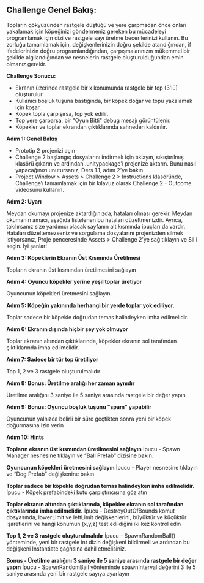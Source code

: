 ## Challenge Genel Bakış:

Topların gökyüzünden rastgele düştüğü ve yere çarpmadan önce onları yakalamak için köpeğinizi göndermeniz gereken bu mücadeleyi programlamak için dizi ve rastgele sayı üretme becerilerinizi kullanın. Bu zorluğu tamamlamak için, değişkenlerinizin doğru şekilde atandığından, if ifadelerinizin doğru programlandığından, çarpışmalarınızın mükemmel bir şekilde algılandığından ve nesnelerin rastgele oluşturulduğundan emin olmanız gerekir.


**Challenge Sonucu:**

- Ekranın üzerinde rastgele bir x konumunda rastgele bir top (3'lü) oluşturulur
- Kullanıcı boşluk tuşuna bastığında, bir köpek doğar ve topu yakalamak için koşar.
- Köpek topla çarpışırsa, top yok edilir.
- Top yere çarparsa, bir "Oyun Bitti" debug mesajı görüntülenir.
- Köpekler ve toplar ekrandan çıktıklarında sahneden kaldırılır.

**Adım 1: Genel Bakış**

- Prototip 2 projenizi açın
- Challenge 2 başlangıç dosyalarını indirmek için tıklayın, sıkıştırılmış klasörü çıkarın ve ardından .unitypackage'i projenize aktarın. Bunu nasıl yapacağınızı unutursanız, Ders 1.1, adım 2'ye bakın.
- Project Window > Assets > Challenge 2 > Instructions klasöründe, Challenge’ı tamamlamak için bir kılavuz olarak Challenge 2 - Outcome videosunu kullanın.

**Adım 2: Uyarı**

Meydan okumayı projenize aktardığınızda, hataları olması gerekir.
Meydan okumanın amacı, aşağıda listelenen bu hataları düzeltmenizdir. Ayrıca, takılırsanız size yardımcı olacak sayfanın alt kısmında ipuçları da vardır.
Hataları düzeltemezseniz ve sorgulama dosyalarını projenizden silmek istiyorsanız, Proje penceresinde  Assets > Challenge 2'ye sağ tıklayın ve Sil'i seçin.
İyi şanlar!

**Adım 3: Köpeklerin Ekranın Üst Kısmında Üretilmesi**
 
Topların ekranın üst kısmından üretilmesini sağlayın


**Adım 4: Oyuncu köpekler yerine yeşil toplar üretiyor**
 
Oyuncunun köpekleri üretmesini sağlayın.
 
**Adım 5: Köpeğin yakınında herhangi bir yerde toplar yok ediliyor.**
 
Toplar sadece bir köpekle doğrudan temas halindeyken imha edilmelidir.

**Adım 6: Ekranın dışında hiçbir şey yok olmuyor**
 
Toplar ekranın altından çıktıklarında, köpekler ekranın sol tarafından çıktıklarında imha edilmelidir.

**Adım 7: Sadece bir tür top üretiliyor**
 
Top 1, 2 ve 3 rastgele oluşturulmalıdır

**Adım 8: Bonus: Üretilme aralığı her zaman aynıdır**
 
Üretilme aralığını 3 saniye ile 5 saniye arasında rastgele bir değer yapın

**Adım 9: Bonus: Oyuncu boşluk tuşunu "spam" yapabilir**
 
Oyuncunun yalnızca belirli bir süre geçtikten sonra yeni bir köpek doğurmasına izin verin

**Adım 10: Hints**

**Topların ekranın üst kısmından üretilmesini sağlayın**
İpucu - Spawn Manager nesnesine tıklayın ve “Ball Prefab” dizisine bakın.

**Oyuncunun köpekleri üretmesini sağlayın**
İpucu - Player nesnesine tıklayın ve “Dog Prefab” değişkenine bakın

**Toplar sadece bir köpekle doğrudan temas halindeyken imha edilmelidir.**
İpucu - Köpek prefabindeki kutu çarpıştırıcısına göz atın

**Toplar ekranın altından çıktıklarında, köpekler ekranın sol tarafından çıktıklarında imha edilmelidir.**
İpucu - DestroyOutOfBounds komut dosyasında, lowerLimit ve leftLimit değişkenlerini, büyüktür ve küçüktür işaretlerini ve hangi konumun (x,y,z) test edildiğini iki kez kontrol edin

**Top 1, 2 ve 3 rastgele oluşturulmalıdır**
İpucu - SpawnRandomBall() yönteminde, yeni bir rastgele int dizin değişkeni bildirmeli ve ardından bu değişkeni Instantiate çağrısına dahil etmelisiniz.

**Bonus - Üretilme aralığını 3 saniye ile 5 saniye arasında rastgele bir değer yapın**
İpucu - SpawnRandomBall yönteminde spawnInterval değerini 3 ile 5 saniye arasında yeni bir rastgele sayıya ayarlayın
















